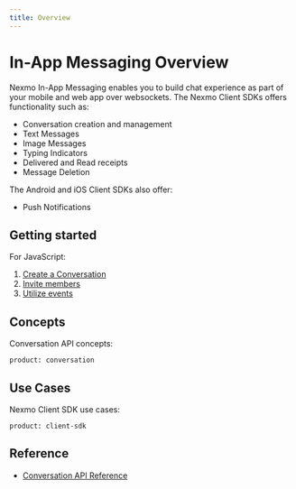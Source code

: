 ```yaml
---
title: Overview
---
```


# In-App Messaging Overview

Nexmo In-App Messaging enables you to build chat experience as part of your mobile and web app over websockets. The Nexmo Client SDKs offers functionality such as:

* Conversation creation and management
* Text Messages
* Image Messages
* Typing Indicators
* Delivered and Read receipts
* Message Deletion

The Android and iOS Client SDKs also offer:

* Push Notifications

## Getting started

For JavaScript:

1. [Create a Conversation](/client-sdk/in-app-messaging/guides/simple-conversation)
2. [Invite members](/client-sdk/in-app-messaging/guides/inviting-members)
3. [Utilize events](/client-sdk/in-app-messaging/guides/utilizing-events)

## Concepts

Conversation API concepts:

```concept_list
product: conversation
```

## Use Cases

Nexmo Client SDK use cases:

```use_cases
product: client-sdk
```

## Reference

* [Conversation API Reference](/api/conversation)
